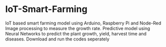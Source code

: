 # IoT-Smart-Farming
IoT based smart farming model using Arduino, Raspberry Pi and Node-Red
Image processing to measure the growth rate.
Predictive model using Neural Networks to predict the plant growth, yield, harvest time and diseases.
Download and run the codes seperately
